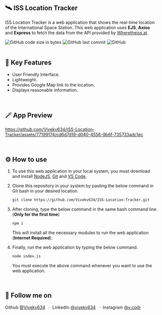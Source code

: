 ## 🛰️ ISS Location Tracker
ISS Location Tracker is a web application that shows the real-time location of the International Space Station. This web application uses **EJS**, **Axios** and **Express** to fetch the data from the API provided by [Wheretheiss.at](https://wheretheiss.at/).

![GitHub code size in bytes](https://img.shields.io/github/languages/code-size/vivekv634/ISS-Location-Tracker?style=for-the-badge)
![GitHub last commit](https://img.shields.io/github/last-commit/vivekv634/ISS-Location-Tracker?style=for-the-badge)
![GitHub](https://img.shields.io/github/license/vivekv634/ISS-Location-Tracker?style=for-the-badge)
<br>
<br>

## 🌱 Key Features
* User Friendly Interface.
* Lightweight.
* Provides Google Map link to the location.
*  Displays reasonable information.
<br>

## 🪄 App Preview
https://github.com/Vivekv634/ISS-Location-Tracker/assets/77199174/cd6d7d19-d040-4556-9b6f-735733adc1ec

<br>

## ⚙️ How to use
1. To use this web application in your local system, you must download and install [NodeJS](https://nodejs.org/en/download), [Git](https://git-scm.com/) and [VS Code](https://code.visualstudio.com/download).
2. Clone this repository in your system by pasting the below command in Git bash in your desired location.

    ```bash
    git clone https://github.com/Vivekv634/ISS-Location-Tracker.git
    ```
3. After cloning, type the below command in the same bash command line. (**Only for the first time**)
   
   ```bash
   npm i
   ```
   This will install all the necessary modules to run the web application (**Internet Required**).
4. Finally, run the web application by typing the below command.
   
   ```bash
   node index.js
   ```
   You must execute the above command whenever you want to use the web application.
<br>

## 🤝 Follow me on
Github [@Vivekv634](https://github.com/Vivekv634) &nbsp; &middot;&nbsp;
LinkedIn [@vivekv634](https://www.linkedin.com/in/vivekv634/) &nbsp; &middot;&nbsp;
Instagram [@v.codr](https://www.instagram.com/v.codr/)
